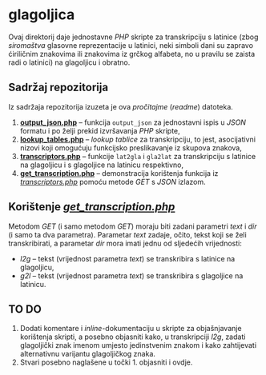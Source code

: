 # glagoljica

Ovaj direktorij daje jednostavne *PHP* skripte za transkripciju s latinice (zbog *siromaštva* glasovne reprezentacije u latinici, neki simboli dani su zapravo ćiriličnim znakovima ili znakovima iz grčkog alfabeta, no u pravilu se zaista radi o latinici) na glagoljicu i obratno.

## Sadržaj repozitorija

Iz sadržaja repozitorija izuzeta je ova *pročitajme* (*readme*) datoteka.

1.  [**output_json.php**](output_json.php) &ndash; funkcija `output_json` za jednostavni ispis u *JSON* formatu i po želji prekid izvršavanja *PHP* skripte,
2.  [**lookup_tables.php**](lookup_tables.php) &ndash; *lookup tablice* za transkripciju, to jest, asocijativni nizovi koji omogućuju funkcijsko preslikavanje iz skupova znakova,
3.  [**transcriptors.php**](transcriptors.php) &ndash; funkcije `lat2gla` i `gla2lat` za transkripciju s latinice na glagoljicu i s glagoljice na latinicu respektivno,
4.  [**get_transcription.php**](get_transcription.php) &ndash; demonstracija korištenja funkcija iz [*transcriptors.php*](transcriptors.php) pomoću metode *GET* s *JSON* izlazom.

## Korištenje [*get_transcription.php*](get_transcription.php)

Metodom *GET* (i samo metodom *GET*) moraju biti zadani parametri *text* i *dir* (i samo ta dva parametra). Parametar *text* zadaje, očito, tekst koji se želi transkribirati, a parametar *dir* mora imati jednu od sljedećih vrijednosti:

*   *l2g* &ndash; tekst (vrijednost parametra *text*) se transkribira s latinice na glagoljicu,
*   *g2l* &ndash; tekst (vrijednost parametra *text*) se transkribira s glagoljice na latinicu.

## TO DO

1.  Dodati komentare i *inline*-dokumentaciju u skripte za objašnjavanje korištenja skripti, a posebno objasniti kako, u transkripciji *l2g*, zadati glagoljički znak imenom umjesto jedinstvenim znakom i kako zahtijevati alternativnu varijantu glagoljičkog znaka.
2.  Stvari posebno naglašene u točki 1. objasniti i ovdje.
